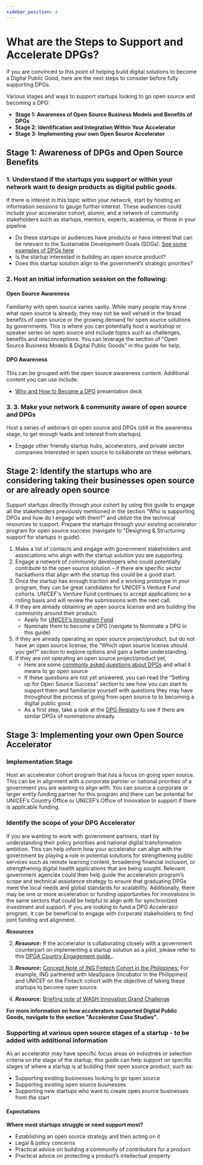 ```yaml
---
sidebar_position: 4
---
```


# What are the Steps to Support and Accelerate DPGs?

If you are convinced to this point of helping build digital solutions to become a Digital Public Good,  here are the next steps to consider before fully supporting DPGs.

Various stages and ways to support startups looking to go open source and becoming a DPG:

* **Stage 1: Awareness of Open Source Business Models and Benefits of DPGs**
* **Stage 2: Identification and Integration Within Your Accelerator**
* **Stage 3: Implementing your own Open Source Accelerator**

## Stage 1: Awareness of DPGs and Open Source Benefits

### 1. Understand if the startups you support or within your network want to design products as digital public goods.​ 
If there is interest in this topic within your network, start by hosting an information sessions to gauge further interest. These audiences could include your accelerator cohort, alumni, and a network of community stakeholders such as startups, mentors, experts, academia, or those in your pipeline.
* Do these startups or audiences have products or have interest that can be relevant to the Sustainable Development Goals (SDGs). [See some examples of DPGs here](https://digitalpublicgoods.net/highlighted-digital-public-goods/)
* Is the startup interested in building an open source product? 
* Does this startup solution align to the government’s strategic priorities?  

### 2.  Host an initial information session on the following:

#### Open Source Awareness
Familiarity with open source varies vastly. While many people may know what open source is already, they may not be well versed in the broad benefits of open source or the growing demand for open source solutions by governments. This is where you can potentially host a workshop or speaker series on open source and include topics such as challenges, benefits and misconceptions. You can leverage the section of "Open Source Business Models & Digital Public Goods" in this guide for help.

#### DPG Awareness
This can be grouped with the open source awareness content.  Additional content you can use include:
* [Why and How to Become a DPG](https://docs.google.com/presentation/d/1AqqiGqjJTBM7DsfIz8szGXU4bL72YXM9/edit?usp=sharing&ouid=109395478007960519704&rtpof=true&sd=true) presentation deck  

### 3.  3. Make your network & community aware of open source and DPGs
Host a series of webinars on open source and DPGs (still in the awareness stage, to get enough leads and interest from startups).
* Engage other friendly startup hubs, accelerators, and private sector companies interested in open source to collaborate on these webinars.

## Stage 2: Identify the startups who are considering taking their businesses open source​ or are already open source 
Support startups directly through your cohort by using this guide to engage all the stakeholders previously mentioned in the section "Who is supporting DPGs and how do I engage with them?" and utilize the the technical resources to support. Prepare the startups through your existing accelerator program for open source success (navigate to "Designing & Structuring support for startups in guide).

1. Make a list of contacts and engage with government stakeholders and associations who align with the startup solution you are supporting.
2. Engage a network of community developers who could potentially contribute to the open source solution – if there are specific sector hackathons that align with the startup this could be a good start. 
3. Once the startup has enough traction and a working prototype in your program, they can be great candidates for UNICEF’s Venture Fund cohorts. UNICEF's Venture Fund continues to accept applications on a rolling basis and will review the submissions with the next call. 
4. If they are already obtaining an open source license and are building the community around their product: 
    * Apply for [UNICEF’s Innovation Fund](https://www.unicefinnovationfund.org/home)
    * Nominate them to become a DPG (navigate to Nominate a DPG in this guide) 
5. If they are already operating an open source project/product, but do not have an open source license, the  “Which open source license should you get?” section to explore options and gain a better understanding.
6. If they are not operating an open source project/product yet,
    * Here are some [commonly asked questions about DPGs](https://resources.digitalpublicgoods.net/) and what it means to go open source 
    * If these questions are not yet answered, you can read the  “Setting up for Open Source Success” section to see how you can start to support them and familiarize yourself with questions they may have throughout the process of going from open source to to becoming a digital public good. 
    * As a first step, take a look at the [DPG Registry](https://digitalpublicgoods.net/registry/) to see if there are similar DPGs of nominations already.

## Stage 3: Implementing your own Open Source Accelerator
### Implementation Stage
Host an accelerator cohort program that has a focus on going open source. This can be in alignment with a corporate partner or national priorities of a government you are wanting to align with. You can source a corporate or larger entity funding partner for this program and there can be potential for UNICEF’s Country Office or UNICEF’s Office of Innovation to support if there is applicable funding.

### Identify the scope of your DPG Accelerator
If you are wanting to work with government partners, start by understanding their policy priorities and national digital transformation ambition. This can help inform how your accelerator can align with the government by playing a role in potential solutions for strengthening public services such as remote learning content, broadening financial inclusion, or strengthening digital health applications that are being sought.  Relevant  government agencies could then help guide the acceleration program’s scope and technical assistance strategy to ensure that graduating DPGs meet the local needs and global standards for scalability. Additionally, there may be one or more acceleration or funding opportunities for innovations in the same sectors that could be helpful to align with for synchronized investment and support.  If you are looking to fund a DPG Accelerator program, it can be beneficial to engage with corporate stakeholders to find joint funding and alignment.

***Resources***

2. _**Resource:**_ If the accelerator is collaborating closely with a government counterpart on implementing a startup solution as a pilot, please refer to this [DPGA Country Engagement guide.](https://docs.google.com/document/d/11Ba7c20gNo6RiaI3yeLme7ZbO-XiOJl0MqhzUPUREKs/edit). 

3. _**Resource:**_ [Concept Note of ING Fintech Cohort in the Philippines:](https://drive.google.com/file/d/18rTT0tmQj-6hHjdft3wdfzRbDkwKrVRa/view?usp=sharing) For example, ING partnered with IdeaSpace (Incubator in the Philippines) and UNICEF on the Fintech cohort with the objective of taking these startups to become open source.   

4. _**Resource:**_ [Briefing note of WASH Innovation Grand Challenge](https://docs.google.com/document/d/1h-lfQPK_rh4Wo-n02zyE2KPQTxW54lsErQFkHpBj8WA/edit#heading=h.e08ytp7g2scs)

**For more information on how accelerators supported Digital Public Goods, navigate to the section "Accelerator Case Studies".**

### Supporting at various open source stages of a startup - to be added with additional information
As an accelerator may have specific focus areas on industries or selection criteria on the stage of the startup, this guide can help support on specific stages of where a startup is at building their open source product, such as: 
* Supporting existing businesses looking to go open source 
* Supporting existing open source businesses 
* Supporting new startups who want to create open source businesses from the start 

#### Expectations
**Where most startups struggle or need support most?**
* Establishing an open source strategy and then acting on it 
* Legal & policy concerns 
* Practical advice on building a community of contributors for a product 
* Practical advice on protecting a product’s intellectual property 
 